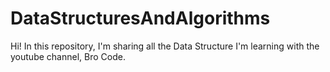 ﻿# DataStructuresAndAlgorithms


 Hi! In this repository, I'm sharing all the Data Structure I'm learning with the youtube channel, Bro Code. 
